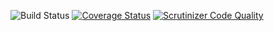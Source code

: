 ![Build Status](https://github.com/szabogyula/simplesamlphp-module-authorizebydest/workflows/CI/badge.svg?branch=main)
[![Coverage Status](https://codecov.io/gh/szabogyula/simplesamlphp-module-authorizebydest/branch/main/graph/badge.svg)](https://codecov.io/gh/szabogyula/simplesamlphp-module-authorizebydest)
[![Scrutinizer Code Quality](https://scrutinizer-ci.com/g/szabogyula/simplesamlphp-module-authorizebydest/badges/quality-score.png?b=main)](https://scrutinizer-ci.com/g/szabogyula/simplesamlphp-module-authorizebydest/?branch=main)
